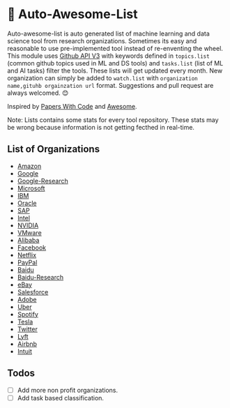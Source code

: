 # :dizzy: Auto-Awesome-List

Auto-awesome-list is auto generated list of machine learning and data science tool from research organizations. Sometimes its easy and reasonable to use pre-implemented tool instead of re-enventing the wheel. This module uses [Github API V3](https://developer.github.com/v3/) with keywords defined in `topics.list` (common github topics used in ML and DS tools) and `tasks.list` (list of ML and AI tasks) filter the tools. These lists will get updated every month. New organization can simply be added to `watch.list` with `organization name,gituhb orgainzation url` format. Suggestions and pull request are always welcomed. :blush:

Inspired by [Papers With Code](https://paperswithcode.com/) and [Awesome](https://github.com/sindresorhus/awesome).

Note: Lists contains some stats for every tool repository. These stats may be wrong because information is not getting fecthed in real-time. 

## List of Organizations

- [Amazon](data/amazon.md)
- [Google](data/google.md)
- [Google-Research](data/google-research.md)
- [Microsoft](data/microsoft.md)
- [IBM](data/ibm.md)
- [Oracle](data/oracle.md)
- [SAP](data/sap.md)
- [Intel](data/intel.md)
- [NVIDIA](data/nvidia.md)
- [VMware](data/vmware.md)
- [Alibaba](data/alibaba.md)
- [Facebook](data/facebook.md)
- [Netflix](data/netflix.md)
- [PayPal](data/paypal.md)
- [Baidu](data/baidu.md)
- [Baidu-Research](data/baidu-research.md)
- [eBay](data/ebay.md)
- [Salesforce](data/salesforce.md)
- [Adobe](data/adobe.md)
- [Uber](data/uber.md)
- [Spotify](data/spotify.md)
- [Tesla](data/tesla.md)
- [Twitter](data/twitter.md)
- [Lyft](data/lyft.md)
- [Airbnb](data/airbnb.md)
- [Intuit](data/intuit.md)

## Todos

- [ ] Add more non profit organizations.
- [ ] Add task based classification.
